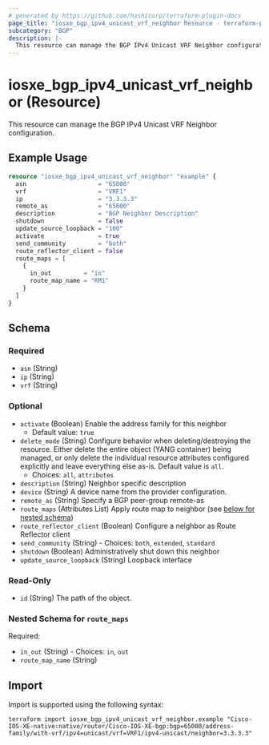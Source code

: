 ```yaml
---
# generated by https://github.com/hashicorp/terraform-plugin-docs
page_title: "iosxe_bgp_ipv4_unicast_vrf_neighbor Resource - terraform-provider-iosxe"
subcategory: "BGP"
description: |-
  This resource can manage the BGP IPv4 Unicast VRF Neighbor configuration.
---
```


# iosxe_bgp_ipv4_unicast_vrf_neighbor (Resource)

This resource can manage the BGP IPv4 Unicast VRF Neighbor configuration.

## Example Usage

```terraform
resource "iosxe_bgp_ipv4_unicast_vrf_neighbor" "example" {
  asn                    = "65000"
  vrf                    = "VRF1"
  ip                     = "3.3.3.3"
  remote_as              = "65000"
  description            = "BGP Neighbor Description"
  shutdown               = false
  update_source_loopback = "100"
  activate               = true
  send_community         = "both"
  route_reflector_client = false
  route_maps = [
    {
      in_out         = "in"
      route_map_name = "RM1"
    }
  ]
}
```

<!-- schema generated by tfplugindocs -->
## Schema

### Required

- `asn` (String)
- `ip` (String)
- `vrf` (String)

### Optional

- `activate` (Boolean) Enable the address family for this neighbor
  - Default value: `true`
- `delete_mode` (String) Configure behavior when deleting/destroying the resource. Either delete the entire object (YANG container) being managed, or only delete the individual resource attributes configured explicitly and leave everything else as-is. Default value is `all`.
  - Choices: `all`, `attributes`
- `description` (String) Neighbor specific description
- `device` (String) A device name from the provider configuration.
- `remote_as` (String) Specify a BGP peer-group remote-as
- `route_maps` (Attributes List) Apply route map to neighbor (see [below for nested schema](#nestedatt--route_maps))
- `route_reflector_client` (Boolean) Configure a neighbor as Route Reflector client
- `send_community` (String) - Choices: `both`, `extended`, `standard`
- `shutdown` (Boolean) Administratively shut down this neighbor
- `update_source_loopback` (String) Loopback interface

### Read-Only

- `id` (String) The path of the object.

<a id="nestedatt--route_maps"></a>
### Nested Schema for `route_maps`

Required:

- `in_out` (String) - Choices: `in`, `out`
- `route_map_name` (String)

## Import

Import is supported using the following syntax:

```shell
terraform import iosxe_bgp_ipv4_unicast_vrf_neighbor.example "Cisco-IOS-XE-native:native/router/Cisco-IOS-XE-bgp:bgp=65000/address-family/with-vrf/ipv4=unicast/vrf=VRF1/ipv4-unicast/neighbor=3.3.3.3"
```

